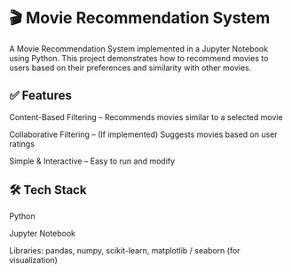 # 🎬 Movie Recommendation System



A Movie Recommendation System implemented in a Jupyter Notebook using Python. This project demonstrates how to recommend movies to users based on their preferences and similarity with other movies.




## ✅ Features

Content-Based Filtering – Recommends movies similar to a selected movie

Collaborative Filtering – (If implemented) Suggests movies based on user ratings

Simple & Interactive – Easy to run and modify




## 🛠 Tech Stack

Python

Jupyter Notebook

Libraries:
pandas, numpy, scikit-learn, matplotlib / seaborn (for visualization)
